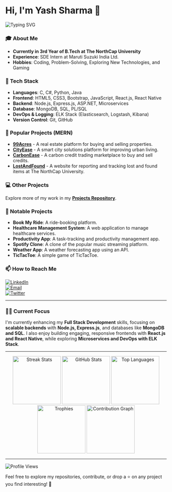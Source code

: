 # Hi, I'm Yash Sharma 👋  

![Typing SVG](https://readme-typing-svg.herokuapp.com?font=Fira+Code&pause=1000&color=F7B42C&width=435&lines=Full+Stack+Developer;Passionate+about+Creating+Meaningful+Digital+Experiences)  
 

### 🎓 About Me  

- **Currently in 3rd Year of B.Tech at The NorthCap University**  
- **Experience**: SDE Intern at Maruti Suzuki India Ltd.  
- **Hobbies**: Coding, Problem-Solving, Exploring New Technologies, and Gaming  

### 🚀 Tech Stack  

- **Languages**: C, C#, Python, Java  
- **Frontend**: HTML5, CSS3, Bootstrap, JavaScript, React.js, React Native  
- **Backend**: Node.js, Express.js, ASP.NET, Microservices  
- **Database**: MongoDB, SQL, PL/SQL  
- **DevOps & Logging**: ELK Stack (Elasticsearch, Logstash, Kibana)  
- **Version Control**: Git, GitHub  

### 🔗 Popular Projects (MERN)  

- [**99Acres**](https://github.com/YashSharma10/99Acres) - A real estate platform for buying and selling properties.  
- [**CityEase**](https://github.com/YashSharma10/CityEase) - A smart city solutions platform for improving urban living.  
- [**CarbonEase**](https://github.com/YashSharma10/CarbonEase) - A carbon credit trading marketplace to buy and sell credits.  
- [**LostAndFound**](https://github.com/YashSharma10/LostAndFound) - A website for reporting and tracking lost and found items at The NorthCap University.  

### 💻 Other Projects  

Explore more of my work in my **[Projects Repository](https://github.com/YashSharma10?tab=repositories)**.  

### 📂 Notable Projects  

- **Book My Ride**: A ride-booking platform.  
- **Healthcare Management System**: A web application to manage healthcare services.  
- **Productivity App**: A task-tracking and productivity management app.  
- **Spotify Clone**: A clone of the popular music streaming platform.  
- **Weather App**: A weather forecasting app using an API.  
- **TicTacToe**: A simple game of TicTacToe.  

### 📫 How to Reach Me  

[![LinkedIn](https://img.shields.io/badge/LinkedIn-Yash%20Sharma-blue?logo=linkedin&style=for-the-badge)](https://www.linkedin.com/in/yashsharma0406)  
[![Email](https://img.shields.io/badge/Email-yashsharma67953%40gmail.com-red?logo=gmail&style=for-the-badge)](mailto:yashsharma67953@gmail.com)  
[![Twitter](https://img.shields.io/badge/Twitter-%40YashSharma10-1DA1F2?logo=twitter&style=for-the-badge)](https://twitter.com/YashSharma10)  

---  

### 👨‍💻 Current Focus  

I'm currently enhancing my **Full Stack Development** skills, focusing on **scalable backends** with **Node.js, Express.js**, and databases like **MongoDB and SQL**. I also enjoy building engaging, responsive frontends with **React.js and React Native**, while exploring **Microservices and DevOps with ELK Stack**.  

---  

<div align="center">
  <img src="https://github-readme-streak-stats.herokuapp.com/?user=YashSharma10&theme=dracula" height="150" alt="Streak Stats" />
  <img src="https://github-readme-stats.vercel.app/api?username=YashSharma10&show_icons=true&count_private=true&theme=dracula" height="150" alt="GitHub Stats" />
  <img src="https://github-readme-stats.vercel.app/api/top-langs/?username=YashSharma10&layout=compact&theme=dracula" height="150" alt="Top Languages" />
</div>  

<div align="center">
  <img src="https://github-profile-trophy.vercel.app/?username=YashSharma10&theme=dracula" height="150" alt="Trophies" />
  <img src="https://activity-graph.herokuapp.com/graph?username=YashSharma10&theme=dracula&hide_border=true&area=true" height="150" alt="Contribution Graph" />
</div>  


---  

![Profile Views](https://visitcount.itsvg.in/api?id=YashSharma10&icon=0&color=0)  

Feel free to explore my repositories, contribute, or drop a ⭐ on any project you find interesting! 🚀
